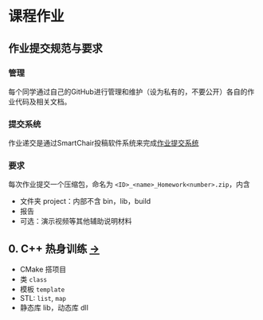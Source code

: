 # 课程作业

## 作业提交规范与要求

### 管理
每个同学通过自己的GitHub进行管理和维护（设为私有的，不要公开）各自的作业代码及相关文档。

### 提交系统

作业递交是通过SmartChair投稿软件系统来完成[作业提交系统](http://www.smartchair.org/CG2020)

### 要求

每次作业提交一个压缩包，命名为 `<ID>_<name>_Homework<number>.zip`，内含

- 文件夹 project：内部不含 bin，lib，build
- 报告
- 可选：演示视频等其他辅助说明材料

## 0. C++ 热身训练 [->](0_CppPratices/) 

- CMake 搭项目
- 类 `class` 
- 模板 `template` 
- STL: `list`, `map` 
- 静态库 lib，动态库 dll

